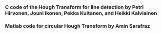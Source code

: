 ### C code of the Hough Transform for line detection by Petri Hirvonen, Jouni Ikonen, Pekka Kultanen, and Heikki Kalviainen
### Matlab code for circular Hough Transform by Amin Sarafraz

